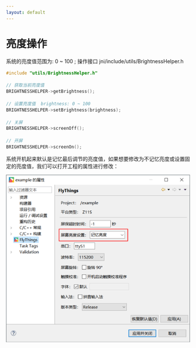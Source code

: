 ```yaml
---
layout: default
---
```

# 亮度操作
系统的亮度值范围为: 0 ~ 100 ;
操作接口 jni/include/utils/BrightnessHelper.h
```c++
#include "utils/BrightnessHelper.h"

// 获取当前亮度值
BRIGHTNESSHELPER->getBrightness();

// 设置亮度值  brightness: 0 ~ 100
BRIGHTNESSHELPER->setBrightness(brightness);

// 关屏
BRIGHTNESSHELPER->screenOff();

// 开屏
BRIGHTNESSHELPER->screenOn();
```

系统开机起来默认是记忆最后调节的亮度值，如果想要修改为不记忆亮度或设置固定的亮度值，我们可以打开工程的属性进行修改：  

![](images/property_brightness.png)